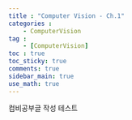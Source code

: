 ```yaml
---
title : "Computer Vision - Ch.1"
categories :
    - ComputerVision
tag :
    - [ComputerVision]
toc : true
toc_sticky: true 
comments: true
sidebar_main: true
use_math: true
---
```


컴비공부글 작성 테스트